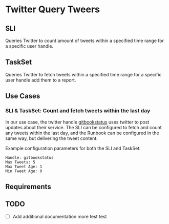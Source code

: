 # Twitter Query Tweers

## SLI
Queries Twitter to count amount of tweets within a specified time range for a specific user handle.

## TaskSet
Queries Twitter to fetch tweets within a specified time range for a specific user handle add them to a report.


## Use Cases
### SLI & TaskSet: Count and fetch tweets within the last day
In our use case, the twitter handle [gitbookstatus](https://twitter.com/gitbookstatus) uses twitter to post updates about their service. The SLI can be configured to fetch and count any tweets within the last day, and the Runbook can be configured in the same way, but delivering the tweet content.

Example configuration parameters for both the SLI and TaskSet: 
```
Handle: gitbookstatus
Max Tweets: 5
Max Tweet Age: 1
Min Tweet Age: 0
```


## Requirements

## TODO
- [ ] Add additional documentation
more test  test
